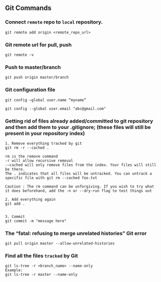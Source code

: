 ## Git Commands

### Connect `remote` repo to `local` repository.
```
git remote add origin <remote_repo_url>
```

### Git remote url for pull, push
```
git remote -v
```

### Push to master/branch
```
git push origin master/branch
```

### Git configuration file
```
git config –global user.name “myname”

git config --global user.email "abc@gmail.com"
```
### Getting rid of files already added/committed to git repository and then add them to your .gitignore; (these files will still be present in your repository index)
```
1. Remove everything tracked by git
git rm -r --cached .

rm is the remove command
-r will allow recursive removal
-–cached will only remove files from the index. Your files will still be there.
The . indicates that all files will be untracked. You can untrack a specific file with git rm --cached foo.txt

Caution : The rm command can be unforgiving. If you wish to try what it does beforehand, add the -n or --dry-run flag to test things out 

2. Add everything again
git add .


3. Commit
git commit -m "message here"
```

### The “fatal: refusing to merge unrelated histories” Git error
```
git pull origin master --allow-unrelated-histories
```

### Find all the files `tracked` by Git
```
git ls-tree -r <branch_name> --name-only
Example:
git ls-tree -r master --name-only
```
